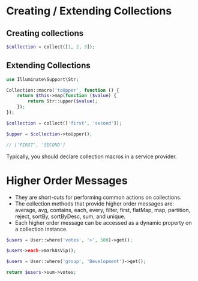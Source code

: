 # Creating / Extending Collections

## Creating collections

```php
$collection = collect([1, 2, 3]);
```

## Extending Collections

```php
use Illuminate\Support\Str;

Collection::macro('toUpper', function () {
    return $this->map(function ($value) {
        return Str::upper($value);
    });
});

$collection = collect(['first', 'second']);

$upper = $collection->toUpper();

// ['FIRST', 'SECOND']
```

Typically, you should declare collection macros in a service provider.

# Higher Order Messages

* They are short-cuts for performing common actions on collections.
* The collection methods that provide higher order messages are: average, avg, contains, each, every, filter, first, flatMap, map,  partition, reject, sortBy, sortByDesc, sum, and unique.
* Each higher order message can be accessed as a dynamic property on a collection instance.

```php
$users = User::where('votes', '>', 500)->get();

$users->each->markAsVip();
```

```php
$users = User::where('group', 'Development')->get();

return $users->sum->votes;
```

